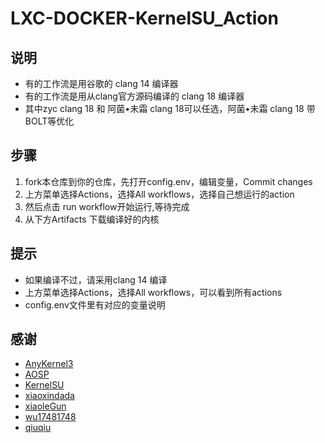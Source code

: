 # LXC-DOCKER-KernelSU_Action

## 说明 
- 有的工作流是用谷歌的 clang 14 编译器
- 有的工作流是用从clang官方源码编译的 clang 18 编译器
- 其中zyc clang 18 和 阿菌•未霜 clang 18可以任选，阿菌•未霜 clang 18 带BOLT等优化


## 步骤
1. fork本仓库到你的仓库，先打开config.env，编辑变量，Commit changes
2. 上方菜单选择Actions，选择All workflows，选择自己想运行的action
3. 然后点击 run workflow开始运行,等待完成
4. 从下方Artifacts 下载编译好的内核


## 提示
- 如果编译不过，请采用clang 14 编译
- 上方菜单选择Actions，选择All workflows，可以看到所有actions
- config.env文件里有对应的变量说明


## 感谢
- [AnyKernel3](https://github.com/osm0sis/AnyKernel3)
- [AOSP](https://android.googlesource.com)
- [KernelSU](https://github.com/tiann/KernelSU)
- [xiaoxindada](https://github.com/xiaoxindada)
- [xiaoleGun](https://github.com/xiaoleGun/KernelSU_Action)
- [wu17481748](https://github.com/wu17481748/LXC-DOCKER-KernelSU_Action)
- [qiuqiu](https://github.com/lateautumn233)


